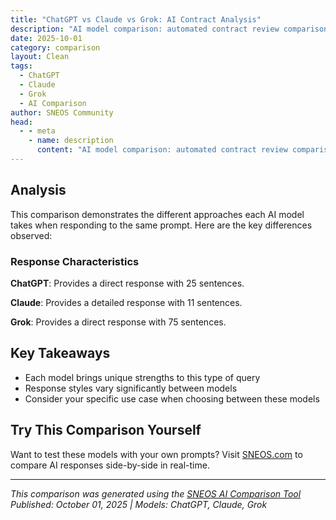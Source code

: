 ```yaml
---
title: "ChatGPT vs Claude vs Grok: AI Contract Analysis"
description: "AI model comparison: automated contract review comparison..."
date: 2025-10-01
category: comparison
layout: Clean
tags:
  - ChatGPT
  - Claude
  - Grok
  - AI Comparison
author: SNEOS Community
head:
  - - meta
    - name: description
      content: "AI model comparison: automated contract review comparison..."
---
```


<ChatComparison
  title="ChatGPT vs Claude vs Grok: AI Contract Analysis"
  prompt="automated contract review comparison"
  :responses='{
    "ChatGPT": "Automated contract review comparison refers to the use of software tools and technologies to analyze, review, and compare different versions of contracts quickly and accurately. This process helps legal professionals, contract managers, and businesses identify changes, discrepancies, risks, and obligations between contract drafts or against standard templates without manually reading through lengthy documents.\n\n### Key Features of Automated Contract Review Comparison Tools:\n1. **Version Comparison**  \n   Highlight differences between contract versions, such as added, deleted, or modified text.\n\n2. **Clause Identification and Extraction**  \n   Automatically detect and extract key clauses for easier comparison.\n\n3. **Risk and Compliance Analysis**  \n   Flag unusual or risky terms that deviate from predefined policies or best practices.\n\n4. **Standardization Checks**  \n   Compare contracts against standard templates or playbooks to ensure consistency.\n\n5. **Collaborative Review**  \n   Enable multiple reviewers to add comments and track changes.\n\n6. **Integration with Document Management Systems**  \n   Seamless integration with existing legal and business systems.\n\n### Popular Tools for Automated Contract Review and Comparison:\n- **Kira Systems**  \n  Uses AI to identify, extract and compare contract clauses.\n\n- **Luminance**  \n  Applies machine learning for document review and change detection.\n\n- **LawGeex**  \n  AI-driven platform that reviews contracts against company policies.\n\n- **ContractPodAi**  \n  Offers automated contract analysis and comparison features.\n\n- **DocuSign Insight**  \n  Provides contract search, comparison, and analytics.\n\n### Benefits:\n- Saves time by automating repetitive tasks.\n- Reduces human error.\n- Enhances consistency and compliance.\n- Improves risk management.\n- Facilitates faster negotiations.\n\nIf you\u0027re looking for a solution or need to know how to implement automated contract review comparison, please specify your requirements or area of interest!",
    "Claude": "# Automated Contract Review Comparison\n\n## Leading Automated Contract Review Platforms\n\n### **1. LawGeex**\n**Strengths:**\n- AI-powered contract analysis with 85%\u002B accuracy\n- Pre-trained on millions of contracts\n- Strong integration capabilities\n- Excellent for NDAs, employment agreements, SLAs\n\n**Best For:** Mid to large enterprises with high contract volumes\n**Pricing:** Custom enterprise pricing\n\n---\n\n### **2. Kira Systems**\n**Strengths:**\n- Advanced machine learning for due diligence\n- Excellent extraction of specific clauses and data points\n- Strong in M\u0026A and real estate\n- Highly customizable\n\n**Best For:** Law firms, investment banks, large corporations\n**Pricing:** Subscription-based, typically $40-80/user/month\n\n---\n\n### **3. ContractPodAi**\n**Strengths:**\n- End-to-end contract lifecycle management\n- AI-powered risk assessment\n- Strong workflow automation\n- Good integration with existing systems\n\n**Best For:** Enterprise legal departments\n**Pricing:** Custom pricing based on features and volume\n\n---\n\n### **4. Evisort**\n**Strengths:**\n- No-code AI training\n- Strong analytics and reporting\n- Good post-signature contract management\n- User-friendly interface\n\n**Best For:** Legal ops teams, procurement departments\n**Pricing:** Tiered pricing starting around $10-15/contract/month\n\n---\n\n### **5. Legal Robot**\n**Strengths:**\n- Affordable for smaller businesses\n- Plain English explanations\n- Basic risk scoring\n- Simple interface\n\n**Best For:** Small businesses, startups\n**Pricing:** Free tier available, paid plans from $29/month\n\n---\n\n## Key Comparison Factors\n\n### **Accuracy \u0026 AI Capabilities**\n| Platform | Accuracy Rate | AI Training | Custom Models |\n|----------|---------------|-------------|---------------|\n| LawGeex | 85-94% | Pre-trained | Limited |\n| Kira | 85-90% | Pre-trained \u002B Custom | Yes |\n| ContractPodAi | 80-90% | Pre-trained \u002B Custom | Yes |\n| Evisort | 80-85% | No-code training | Yes |\n| Legal Robot | 70-80% | Pre-trained | No |\n\n### **Contract Types Supported**\n- **Best for Complex Commercial Contracts:** Kira, ContractPodAi\n- **Best for Standard Agreements:** LawGeex, Evisort\n- **Best for Simple Contracts:** Legal Robot, Evisort\n\n### **Integration Capabilities**\n- **Strongest Integrations:** ContractPodAi, Kira\n- **Good API Access:** LawGeex, Evisort\n- **Limited Integrations:** Legal Robot\n\n## Selection Criteria\n\n### **For Large Enterprises:**\n- **Top Choice:** Kira Systems or ContractPodAi\n- **Focus:** Customization, integration, advanced analytics\n\n### **For Mid-Size Companies:**\n- **Top Choice:** LawGeex or Evisort\n- **Focus:** Balance of features, accuracy, and cost\n\n### **For Small Businesses:**\n- **Top Choice:** Legal Robot or Evisort (basic plan)\n- **Focus:** Affordability and ease of use\n\n## ROI Considerations\n\n### **Time Savings:**\n- Typical review time reduction: 60-80%\n- Junior lawyer time savings: 70-90%\n- Senior lawyer time for complex issues: 30-50%\n\n### **Cost Analysis:**\n- **Implementation:** $10K-$100K\u002B depending on platform\n- **Training:** 2-8 weeks typical deployment\n- **Break-even:** Usually 6-18 months for medium\u002B volume\n\n## Implementation Best Practices\n\n1. **Start with a pilot program** on one contract type\n2. **Ensure proper training data** quality\n3. **Maintain human oversight** for complex issues\n4. **Regular accuracy monitoring** and model updates\n5. **Integration planning** with existing workflows\n\nWould you like me to elaborate on any specific platform or provide more detailed analysis for your particular use case?",
    "Grok": "Automated contract review comparison refers to the process of evaluating and comparing different automated contract review tools or software solutions that help legal professionals, businesses, or individuals analyze, manage, and review contracts more efficiently. These tools often use artificial intelligence (AI), machine learning (ML), and natural language processing (NLP) to identify key clauses, potential risks, inconsistencies, and compliance issues in contracts.\n\nBelow is a general framework for comparing automated contract review tools, along with key factors to consider and examples of popular tools in the market.\n\n---\n\n### Key Factors for Comparison\n\n1. **Accuracy and Intelligence**\n   - How well does the tool identify critical clauses (e.g., termination, liability, payment terms)?\n   - Can it detect risks, ambiguities, or non-standard terms specific to your industry or jurisdiction?\n   - Does it provide contextual suggestions or flag potential legal issues?\n\n2. **Ease of Use**\n   - Is the user interface intuitive and user-friendly for both legal and non-legal professionals?\n   - How easy is it to upload, analyze, and manage contracts?\n   - Does it integrate with other platforms (e.g., Microsoft Word, cloud storage like Google Drive or Dropbox)?\n\n3. **Customization**\n   - Can the tool be tailored to specific industries, company policies, or legal requirements?\n   - Does it allow users to create custom templates or checklists for contract reviews?\n\n4. **Speed and Efficiency**\n   - How quickly does the tool process and analyze contracts?\n   - Does it support bulk uploads for reviewing multiple contracts simultaneously?\n\n5. **Integration and Compatibility**\n   - Does it integrate with contract lifecycle management (CLM) systems, e-signature platforms (e.g., DocuSign), or other business tools?\n   - Is it compatible with different file formats (PDF, Word, etc.)?\n\n6. **Security and Compliance**\n   - How does the tool handle sensitive data? Does it comply with data protection regulations (e.g., GDPR, CCPA)?\n   - Are contracts stored securely with encryption and access controls?\n\n7. **Cost and Pricing Model**\n   - What is the pricing structure (subscription-based, per-user, per-contract, or freemium)?\n   - Are there hidden costs or limitations in the free/trial versions?\n\n8. **Scalability**\n   - Can the tool handle the volume of contracts for small, medium, or large enterprises?\n   - Does it support multi-user collaboration for teams?\n\n9. **Support and Training**\n   - What level of customer support is offered (e.g., live chat, email, dedicated account manager)?\n   - Are there training resources, tutorials, or onboarding assistance?\n\n10. **Reporting and Analytics**\n    - Does the tool provide detailed reports or dashboards on contract status, risks, or deadlines?\n    - Can it track key performance indicators (KPIs) for contract management?\n\n---\n\n### Popular Automated Contract Review Tools (Examples for Comparison)\n\nHere\u2019s a brief comparison of a few well-known automated contract review tools based on the factors above (as of recent trends; always check the latest features and pricing):\n\n| **Tool**              | **Key Features**                                                                 | **Best For**                       | **Pricing**                     | **Pros**                              | **Cons**                              |\n|-----------------------|----------------------------------------------------------------------------------|------------------------------------|---------------------------------|---------------------------------------|---------------------------------------|\n| **Kira Systems**      | AI-driven clause extraction, risk identification, customizable workflows        | Large enterprises, law firms      | Custom pricing (enterprise-focused) | High accuracy, robust integrations    | Expensive, steep learning curve      |\n| **LawGeex**           | AI contract review, comparison against playbooks, approval workflows            | Mid-size businesses, legal teams  | Subscription-based (contact sales)  | User-friendly, quick analysis         | Limited customization for niche needs |\n| **ContractPodAi**     | End-to-end CLM, AI review, repository management, e-signatures                 | Enterprises, in-house counsel     | Custom pricing                  | Comprehensive CLM, scalable           | May be overkill for small businesses |\n| **eBrevia**           | Clause extraction, due diligence support, integration with document management  | Law firms, M\u0026A teams              | Custom pricing                  | Strong for M\u0026A, detailed reports      | Less focus on general contract review |\n| **SpotDraft**         | Contract creation, review, and management with AI insights, templates           | Startups, small to mid-size firms | Subscription-based (affordable) | Affordable, easy to use               | Limited advanced features            |\n\n---\n\n### How to Conduct a Comparison\n1. **Define Your Needs**: Identify the specific pain points in your contract review process (e.g., speed, risk identification, compliance).\n2. **Shortlist Tools**: Research and shortlist tools based on reviews, case studies, and recommendations (e.g., G2, Capterra, or vendor websites).\n3. **Request Demos or Trials**: Test the tools hands-on to evaluate usability, accuracy, and fit for your workflow.\n4. **Compare Costs vs. Value**: Balance the pricing with the features and benefits provided. Consider long-term scalability.\n5. **Check References**: Speak to current users or read testimonials to understand real-world performance and support quality.\n\n---\n\n### Benefits of Automated Contract Review Tools\n- **Time Savings**: Reduces manual review time by automating repetitive tasks.\n- **Cost Efficiency**: Cuts down on outsourcing or hiring additional legal staff.\n- **Consistency**: Ensures uniform review standards across all contracts.\n- **Risk Mitigation**: Flags potential issues early to avoid legal disputes.\n\n### Challenges to Consider\n- **Accuracy Limitations**: AI may miss nuanced issues or require human oversight.\n- **Data Privacy**: Ensure the tool complies with data protection laws when handling sensitive contracts.\n- **Learning Curve**: Some tools may require training or legal expertise for optimal use.\n\n---\n\nIf you are looking for a detailed comparison of specific tools or need assistance with a particular use case (e.g., startups vs. enterprises, or specific industries like real estate or tech), let me know! I can also help with creating a customized comparison table or diving deeper into a specific tool."
  }'
  published-date="21:05"
/>

## Analysis

This comparison demonstrates the different approaches each AI model takes when responding to the same prompt. Here are the key differences observed:

### Response Characteristics

**ChatGPT**: Provides a direct response with 25 sentences. 

**Claude**: Provides a detailed response with 11 sentences. 

**Grok**: Provides a direct response with 75 sentences. 

## Key Takeaways

- Each model brings unique strengths to this type of query
- Response styles vary significantly between models
- Consider your specific use case when choosing between these models

## Try This Comparison Yourself

Want to test these models with your own prompts? Visit [SNEOS.com](https://sneos.com) to compare AI responses side-by-side in real-time.

---

*This comparison was generated using the [SNEOS AI Comparison Tool](https://sneos.com)*
*Published: October 01, 2025 | Models: ChatGPT, Claude, Grok*
